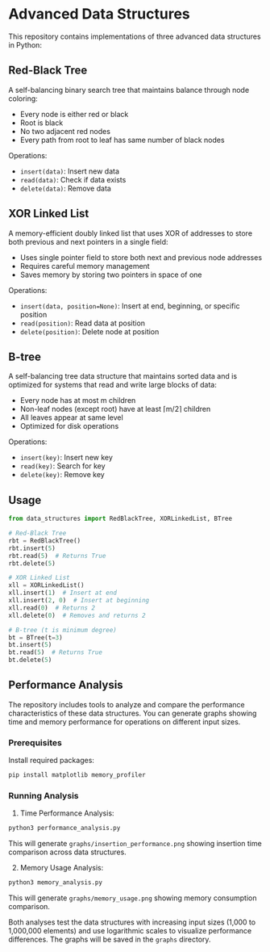 # Advanced Data Structures

This repository contains implementations of three advanced data structures in Python:

## Red-Black Tree

A self-balancing binary search tree that maintains balance through node coloring:

- Every node is either red or black
- Root is black
- No two adjacent red nodes
- Every path from root to leaf has same number of black nodes

Operations:

- `insert(data)`: Insert new data
- `read(data)`: Check if data exists
- `delete(data)`: Remove data

## XOR Linked List

A memory-efficient doubly linked list that uses XOR of addresses to store both previous and next pointers in a single field:

- Uses single pointer field to store both next and previous node addresses
- Requires careful memory management
- Saves memory by storing two pointers in space of one

Operations:

- `insert(data, position=None)`: Insert at end, beginning, or specific position
- `read(position)`: Read data at position
- `delete(position)`: Delete node at position

## B-tree

A self-balancing tree data structure that maintains sorted data and is optimized for systems that read and write large blocks of data:

- Every node has at most m children
- Non-leaf nodes (except root) have at least ⌈m/2⌉ children
- All leaves appear at same level
- Optimized for disk operations

Operations:

- `insert(key)`: Insert new key
- `read(key)`: Search for key
- `delete(key)`: Remove key

## Usage

```python
from data_structures import RedBlackTree, XORLinkedList, BTree

# Red-Black Tree
rbt = RedBlackTree()
rbt.insert(5)
rbt.read(5)  # Returns True
rbt.delete(5)

# XOR Linked List
xll = XORLinkedList()
xll.insert(1)  # Insert at end
xll.insert(2, 0)  # Insert at beginning
xll.read(0)  # Returns 2
xll.delete(0)  # Removes and returns 2

# B-tree (t is minimum degree)
bt = BTree(t=3)
bt.insert(5)
bt.read(5)  # Returns True
bt.delete(5)
```

## Performance Analysis

The repository includes tools to analyze and compare the performance characteristics of these data structures. You can generate graphs showing time and memory performance for operations on different input sizes.

### Prerequisites

Install required packages:

```bash
pip install matplotlib memory_profiler
```

### Running Analysis

1. Time Performance Analysis:

```bash
python3 performance_analysis.py
```

This will generate `graphs/insertion_performance.png` showing insertion time comparison across data structures.

2. Memory Usage Analysis:

```bash
python3 memory_analysis.py
```

This will generate `graphs/memory_usage.png` showing memory consumption comparison.

Both analyses test the data structures with increasing input sizes (1,000 to 1,000,000 elements) and use logarithmic scales to visualize performance differences. The graphs will be saved in the `graphs` directory.
